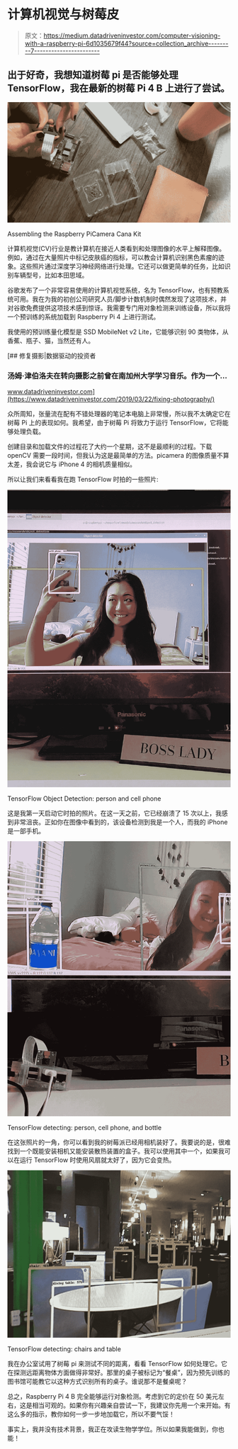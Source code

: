 # 计算机视觉与树莓皮

> 原文：<https://medium.datadriveninvestor.com/computer-visioning-with-a-raspberry-pi-6d1035679f44?source=collection_archive---------7----------------------->

## 出于好奇，我想知道树莓 pi 是否能够处理 TensorFlow，我在最新的树莓 Pi 4 B 上进行了尝试。

![](img/2486b5e14f376bc84ac84913c0193220.png)

Assembling the Raspberry PiCamera Cana Kit

计算机视觉(CV)行业是教计算机在接近人类看到和处理图像的水平上解释图像。例如，通过在大量照片中标记皮肤癌的指标，可以教会计算机识别黑色素瘤的迹象。这些照片通过深度学习神经网络进行处理。它还可以做更简单的任务，比如识别车辆型号，比如本田思域。

谷歌发布了一个非常容易使用的计算机视觉系统，名为 TensorFlow，也有预教系统可用。我在为我的初创公司研究人员/脚步计数机制时偶然发现了这项技术，并对谷歌免费提供这项技术感到惊讶。我需要专门用对象检测来训练设备，所以我将一个预训练的系统加载到 Raspberry Pi 4 上进行测试。

我使用的预训练量化模型是 SSD MobileNet v2 Lite，它能够识别 90 类物体，从香蕉、瓶子、猫，当然还有人。

[](https://www.datadriveninvestor.com/2019/03/22/fixing-photography/) [## 修复摄影|数据驱动的投资者

### 汤姆·津伯洛夫在转向摄影之前曾在南加州大学学习音乐。作为一个…

www.datadriveninvestor.com](https://www.datadriveninvestor.com/2019/03/22/fixing-photography/) 

众所周知，张量流在配有不错处理器的笔记本电脑上非常慢，所以我不太确定它在树莓 Pi 上的表现如何。我希望，由于树莓 Pi 将致力于运行 TensorFlow，它将能够处理负载。

创建目录和加载文件的过程花了大约一个星期，这不是最顺利的过程。下载 openCV 需要一段时间，但我认为这是最简单的方法。picamera 的图像质量不算太差，我会说它与 iPhone 4 的相机质量相似。

所以让我们来看看我在跑 TensorFlow 时拍的一些照片:

![](img/2ff4edcd3d39dfa8dc9709c3d3522efb.png)

TensorFlow Object Detection: person and cell phone

这是我第一天启动它时拍的照片。在这一天之前，它已经崩溃了 15 次以上，我感到非常沮丧。正如你在图像中看到的，该设备检测到我是一个人，而我的 iPhone 是一部手机。

![](img/9ef6e24caae27674a7d40603f98acd08.png)

TensorFlow detecting: person, cell phone, and bottle

在这张照片的一角，你可以看到我的树莓派已经用相机装好了。我要说的是，很难找到一个既能安装相机又能安装散热装置的盒子。我可以使用其中一个，如果我可以在运行 TensorFlow 时使用风扇就太好了，因为它会变热。

![](img/6d2e627e901003e651202cbd184852ae.png)

TensorFlow detecting: chairs and table

我在办公室试用了树莓 pi 来测试不同的距离，看看 TensorFlow 如何处理它。它在探测远距离物体方面做得非常好。那里的桌子被标记为“餐桌”，因为预先训练的图书馆可能教它以这种方式识别所有的桌子。谁说那不是餐桌呢？

总之，Raspberry Pi 4 B 完全能够运行对象检测。考虑到它的定价在 50 美元左右，这是相当可观的。如果你有兴趣亲自尝试一下，我建议你先用一个来开始。有这么多的指示，教你如何一步一步地加载它，所以不要气馁！

事实上，我并没有技术背景，我正在攻读生物学学位。所以如果我能做到，你也能！